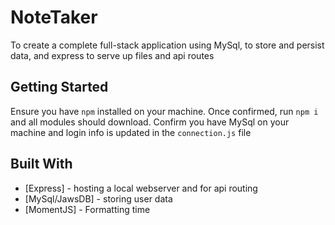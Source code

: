 # NoteTaker
To create a complete full-stack application using MySql, to store and persist data, and express to serve up files and api routes

## Getting Started

Ensure you have `npm` installed on your machine. Once confirmed, run `npm i` and all modules should download. Confirm you have MySql on your machine and login info is updated in the `connection.js` file

## Built With

* [Express] - hosting a local webserver and for api routing
* [MySql/JawsDB] - storing user data
* [MomentJS] - Formatting time